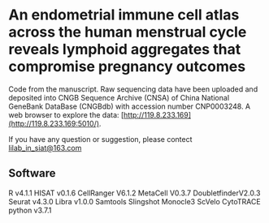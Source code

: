 # An endometrial immune cell atlas across the human menstrual cycle reveals lymphoid aggregates that compromise pregnancy outcomes
Code from the manuscript.
Raw sequencing data have been uploaded and deposited into CNGB Sequence Archive (CNSA) of China National GeneBank DataBase (CNGBdb) with accession number CNP0003248. A web browser to explore the data: [http://119.8.233.169](http://119.8.233.169:5010/).

If you have any question or suggestion, please contect lilab_in_siat@163.com

## Software
R v4.1.1
HISAT v0.1.6
CellRanger V6.1.2
MetaCell V0.3.7
DoubletfinderV2.0.3
Seurat v4.3.0
Libra v1.0.0
Samtools
Slingshot
Monocle3
ScVelo
CytoTRACE
python v3.7.1
